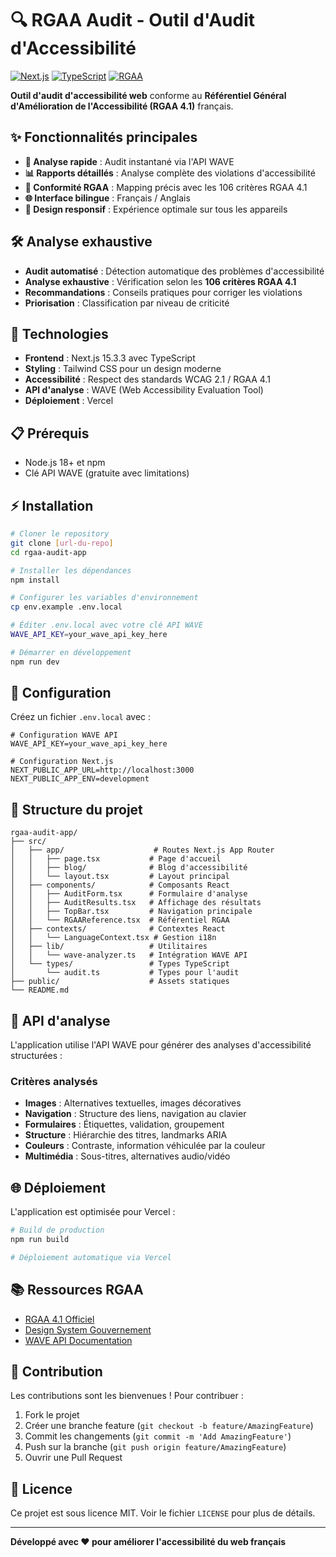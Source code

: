 # 🔍 RGAA Audit - Outil d'Audit d'Accessibilité

[![Next.js](https://img.shields.io/badge/Next.js-15.3.3-black?logo=next.js)](https://nextjs.org/)
[![TypeScript](https://img.shields.io/badge/TypeScript-5.0-blue?logo=typescript)](https://www.typescriptlang.org/)
[![RGAA](https://img.shields.io/badge/RGAA-4.1-green)](https://www.numerique.gouv.fr/publications/rgaa-accessibilite/)

**Outil d'audit d'accessibilité web** conforme au **Référentiel Général d'Amélioration de l'Accessibilité (RGAA 4.1)** français.

## ✨ Fonctionnalités principales

- **🚀 Analyse rapide** : Audit instantané via l'API WAVE
- **📊 Rapports détaillés** : Analyse complète des violations d'accessibilité
- **🎯 Conformité RGAA** : Mapping précis avec les 106 critères RGAA 4.1
- **🌐 Interface bilingue** : Français / Anglais
- **📱 Design responsif** : Expérience optimale sur tous les appareils

## 🛠️ Analyse exhaustive

- **Audit automatisé** : Détection automatique des problèmes d'accessibilité
- **Analyse exhaustive** : Vérification selon les **106 critères RGAA 4.1**
- **Recommandations** : Conseils pratiques pour corriger les violations
- **Priorisation** : Classification par niveau de criticité

## 🚀 Technologies

- **Frontend** : Next.js 15.3.3 avec TypeScript
- **Styling** : Tailwind CSS pour un design moderne
- **Accessibilité** : Respect des standards WCAG 2.1 / RGAA 4.1
- **API d'analyse** : WAVE (Web Accessibility Evaluation Tool)
- **Déploiement** : Vercel

## 📋 Prérequis

- Node.js 18+ et npm
- Clé API WAVE (gratuite avec limitations)

## ⚡ Installation

```bash
# Cloner le repository
git clone [url-du-repo]
cd rgaa-audit-app

# Installer les dépendances
npm install

# Configurer les variables d'environnement
cp env.example .env.local

# Éditer .env.local avec votre clé API WAVE
WAVE_API_KEY=your_wave_api_key_here

# Démarrer en développement
npm run dev
```

## 🔧 Configuration

Créez un fichier `.env.local` avec :

```env
# Configuration WAVE API
WAVE_API_KEY=your_wave_api_key_here

# Configuration Next.js
NEXT_PUBLIC_APP_URL=http://localhost:3000
NEXT_PUBLIC_APP_ENV=development
```

## 📁 Structure du projet

```
rgaa-audit-app/
├── src/
│   ├── app/                    # Routes Next.js App Router
│   │   ├── page.tsx           # Page d'accueil
│   │   ├── blog/              # Blog d'accessibilité
│   │   └── layout.tsx         # Layout principal
│   ├── components/            # Composants React
│   │   ├── AuditForm.tsx      # Formulaire d'analyse
│   │   ├── AuditResults.tsx   # Affichage des résultats
│   │   ├── TopBar.tsx         # Navigation principale
│   │   └── RGAAReference.tsx  # Référentiel RGAA
│   ├── contexts/              # Contextes React
│   │   └── LanguageContext.tsx # Gestion i18n
│   ├── lib/                   # Utilitaires
│   │   └── wave-analyzer.ts   # Intégration WAVE API
│   └── types/                 # Types TypeScript
│       └── audit.ts           # Types pour l'audit
├── public/                    # Assets statiques
└── README.md
```

## 🎯 API d'analyse

L'application utilise l'API WAVE pour générer des analyses d'accessibilité structurées :

### Critères analysés
- **Images** : Alternatives textuelles, images décoratives
- **Navigation** : Structure des liens, navigation au clavier  
- **Formulaires** : Étiquettes, validation, groupement
- **Structure** : Hiérarchie des titres, landmarks ARIA
- **Couleurs** : Contraste, information véhiculée par la couleur
- **Multimédia** : Sous-titres, alternatives audio/vidéo

## 🌐 Déploiement

L'application est optimisée pour Vercel :

```bash
# Build de production
npm run build

# Déploiement automatique via Vercel
```

## 📚 Ressources RGAA

- [RGAA 4.1 Officiel](https://www.numerique.gouv.fr/publications/rgaa-accessibilite/)
- [Design System Gouvernement](https://design.numerique.gouv.fr/)
- [WAVE API Documentation](https://wave.webaim.org/api/)

## 🤝 Contribution

Les contributions sont les bienvenues ! Pour contribuer :

1. Fork le projet
2. Créer une branche feature (`git checkout -b feature/AmazingFeature`)
3. Commit les changements (`git commit -m 'Add AmazingFeature'`)
4. Push sur la branche (`git push origin feature/AmazingFeature`)
5. Ouvrir une Pull Request

## 📄 Licence

Ce projet est sous licence MIT. Voir le fichier `LICENSE` pour plus de détails.

---

**Développé avec ❤️ pour améliorer l'accessibilité du web français**
